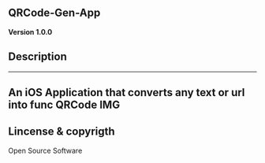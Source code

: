 ## QRCode-Gen-App 

**Version 1.0.0**

## Description 
---
An iOS Application that converts any text or url into func QRCode IMG 
--- 
## Lincense & copyrigth 

Open Source Software

